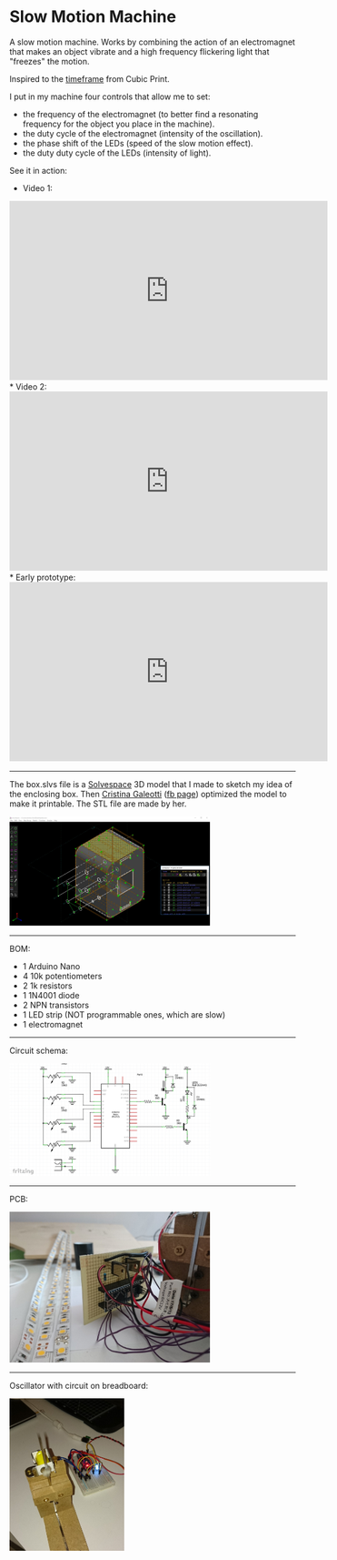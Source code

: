 # Slow Motion Machine

A slow motion machine. Works by combining the action of an electromagnet that makes an object vibrate and a high frequency flickering light that "freezes" the motion.

Inspired to the [timeframe](https://github.com/cubic-print/timeframe) from Cubic Print.

I put in my machine four controls that allow me to set:

* the frequency of the electromagnet (to better find a resonating frequency for the object you place in the machine).
* the duty cycle of the electromagnet (intensity of the oscillation).
* the phase shift of the LEDs (speed of the slow motion effect).
* the duty duty cycle of the LEDs (intensity of light).

See it in action:
* Video 1:
<iframe width="560" height="315" src="https://www.youtube.com/embed/maoMhYfvcu0" frameborder="0" allow="accelerometer; autoplay; encrypted-media; gyroscope; picture-in-picture" allowfullscreen></iframe>
* Video 2:
<iframe width="560" height="315" src="https://www.youtube.com/embed/vIDryuApn_g" frameborder="0" allow="accelerometer; autoplay; encrypted-media; gyroscope; picture-in-picture" allowfullscreen></iframe>
* Early prototype:
<iframe width="560" height="315" src="https://www.youtube.com/embed/UeeFFY5VJrM" frameborder="0" allow="accelerometer; autoplay; encrypted-media; gyroscope; picture-in-picture" allowfullscreen></iframe>

---

The box.slvs file is a [Solvespace](http://solvespace.com) 3D model that I made to sketch my idea of the enclosing box.
Then [Cristina Galeotti](http://www.officinegaleotti.it/) ([fb page](https://www.facebook.com/OfficineGaleotti/)) optimized the model to make it printable.
The STL file are made by her.

<img src="box2_solvespace.jpg"  alt="Box" width="70%" />

---

BOM:


 * 1 Arduino Nano
 * 4 10k potentiometers
 * 2 1k resistors
 * 1 1N4001 diode
 * 2 NPN transistors
 * 1 LED strip (NOT programmable ones, which are slow)
 * 1 electromagnet

---

Circuit schema:

<img src="circuit.jpg"  alt="Circuit schema" width="70%" />

---

PCB:

<img src="pcb.jpg"  alt="pcb" width="70%" />

---

Oscillator with circuit on breadboard:

<img src="internals.jpg"  alt="Oscillator with circuit on breadboard" width="40%" />



